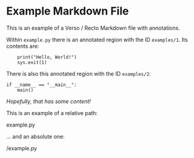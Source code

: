 # Example Markdown File

This is an example of a Verso / Recto Markdown file with annotations.

Within `example.py` there is an annotated region with the ID `examples/1`. Its contents are:

```
    print("Hello, World!")
    sys.exit(1)
```

There is also this annotated region with the ID `examples/2`:

```
if __name__ == "__main__":
    main()
```

_Hopefully, that has some content!_

This is an example of a relative path:

example.py

... and an absolute one:

/example.py
